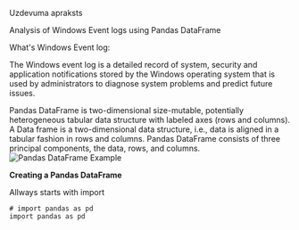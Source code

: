 Uzdevuma apraksts

Analysis of Windows Event logs using Pandas DataFrame

What's Windows Event log:

The Windows event log is a detailed record of system, security and application notifications stored by the Windows operating system that is used by administrators to diagnose system problems and predict future issues.


Pandas DataFrame is two-dimensional size-mutable, potentially heterogeneous tabular data structure with labeled axes (rows and columns). A Data frame is a two-dimensional data structure, i.e., data is aligned in a tabular fashion in rows and columns. Pandas DataFrame consists of three principal components, the data, rows, and columns. 
![Pandas DataFrame Example](https://media.geeksforgeeks.org/wp-content/uploads/finallpandas.png)


**Creating a Pandas DataFrame**

Allways starts with import

```
# import pandas as pd
import pandas as pd
```



